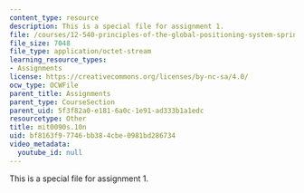 ```yaml
---
content_type: resource
description: This is a special file for assignment 1.
file: /courses/12-540-principles-of-the-global-positioning-system-spring-2012/bf8163f97746bb384cbe0981bd286734_mit0090s.10n
file_size: 7048
file_type: application/octet-stream
learning_resource_types:
- Assignments
license: https://creativecommons.org/licenses/by-nc-sa/4.0/
ocw_type: OCWFile
parent_title: Assignments
parent_type: CourseSection
parent_uid: 5f3f82a0-e181-6a0c-1e91-ad333b1a1edc
resourcetype: Other
title: mit0090s.10n
uid: bf8163f9-7746-bb38-4cbe-0981bd286734
video_metadata:
  youtube_id: null
---
```

This is a special file for assignment 1.